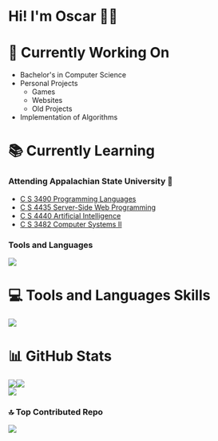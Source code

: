 # Hi! I'm Oscar 👋🏾
# 🔭 Currently Working On

* Bachelor's in Computer Science
* Personal Projects
    * Games
    * Websites
    * Old Projects
* Implementation of Algorithms

# 📚 Currently Learning

### Attending Appalachian State University 🏫

* [C S 3490 Programming Languages](https://appstate.catalog.acalog.com/preview_course_nopop.php?catoid=15&coid=46890)
* [C S 4435 Server-Side Web Programming](https://appstate.catalog.acalog.com/preview_course_nopop.php?catoid=30&coid=109103)
* [C S 4440 Artificial Intelligence](https://appstate.catalog.acalog.com/preview_course_nopop.php?catoid=30&coid=109104)
* [C S 3482 Computer Systems II](https://appstate.catalog.acalog.com/preview_course_nopop.php?catoid=30&coid=109092)

### Tools and Languages
[![](https://skillicons.dev/icons?i=nodejs)](https://skillicons.dev)


# 💻 Tools and Languages Skills
[![](https://skillicons.dev/icons?i=java,python,html,css,js,git,github,c,cpp,vscode,vim,windows,apple,linux,debian,ubuntu,cmake,gradle,md)](https://skillicons.dev)

# 📊 GitHub Stats
<div style="display: flex; flex-direction: row;">
<img src="https://github-readme-stats.vercel.app/api?username=orss01&theme=dark&hide_border=false&include_all_commits=true&count_private=false">
<img src="https://github-readme-streak-stats.herokuapp.com/?user=orss01&theme=dark&hide_border=false">
</div>
<img src="https://github-readme-stats.vercel.app/api/top-langs/?username=orss01&theme=dark&hide_border=false&include_all_commits=true&count_private=false&layout=compact">

### 🔝 Top Contributed Repo
![](https://github-contributor-stats.vercel.app/api?username=orss01&limit=5&theme=dark&combine_all_yearly_contributions=true)
</div>

<!--
**orss01/orss01** is a ✨ _special_ ✨ repository because its `README.md` (this file) appears on your GitHub profile.

Here are some ideas to get you started:

- 🔭 I’m currently working on ...
- 🌱 I’m currently learning ...
- 👯 I’m looking to collaborate on ...
- 🤔 I’m looking for help with ...
- 💬 Ask me about ...
- 📫 How to reach me: ...
- 😄 Pronouns: ...
- ⚡ Fun fact: ...
-->
